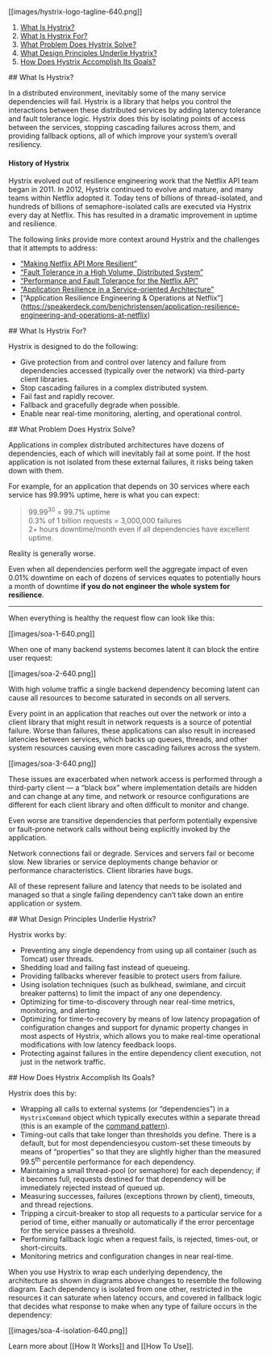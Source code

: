[[images/hystrix-logo-tagline-640.png]]

1. <a href="#what">What Is Hystrix?</a>
1. <a href="#purpose">What Is Hystrix For?</a>
1. <a href="#problem">What Problem Does Hystrix Solve?</a>
1. <a href="#principles">What Design Principles Underlie Hystrix?</a>
1. <a href="#how">How Does Hystrix Accomplish Its Goals?</a>

<a name="what" />
## What Is Hystrix?

In a distributed environment, inevitably some of the many service dependencies will fail.  Hystrix is a library that helps you control the interactions between these distributed services by adding latency tolerance and fault tolerance logic.  Hystrix does this by isolating points of access between the services, stopping cascading failures across them, and providing fallback options, all of which improve your system&#8217;s overall resiliency.

#### History of Hystrix

Hystrix evolved out of resilience engineering work that the Netflix API team began in 2011.  In 2012, Hystrix continued to evolve and mature, and many teams within Netflix adopted it.  Today tens of billions of thread-isolated, and hundreds of billions of semaphore-isolated calls are executed via Hystrix every day at Netflix. This has resulted in a dramatic improvement in uptime and resilience.

The following links provide more context around Hystrix and the challenges that it attempts to address:

* [&ldquo;Making Netflix API More Resilient&rdquo;](http://techblog.netflix.com/2011/12/making-netflix-api-more-resilient.html)
* [&ldquo;Fault Tolerance in a High Volume, Distributed System&rdquo;](http://techblog.netflix.com/2012/02/fault-tolerance-in-high-volume.html)
* [&ldquo;Performance and Fault Tolerance for the Netflix API&rdquo;](https://speakerdeck.com/benjchristensen/performance-and-fault-tolerance-for-the-netflix-api-august-2012)
* [&ldquo;Application Resilience in a Service-oriented Architecture&rdquo;](http://programming.oreilly.com/2013/06/application-resilience-in-a-service-oriented-architecture.html)
* [&ldquo;Application Resilience Engineering & Operations at Netflix&rdquo;] (https://speakerdeck.com/benjchristensen/application-resilience-engineering-and-operations-at-netflix)

<a name="purpose" />
## What Is Hystrix For?

Hystrix is designed to do the following:
* Give protection from and control over latency and failure from dependencies accessed (typically over the network) via third-party client libraries.
* Stop cascading failures in a complex distributed system. 
* Fail fast and rapidly recover. 
* Fallback and gracefully degrade when possible.
* Enable near real-time monitoring, alerting, and operational control.

<a name="problem" />
## What Problem Does Hystrix Solve?

Applications in complex distributed architectures have dozens of dependencies, each of which will inevitably fail at some point.  If the host application is not isolated from these external failures, it risks being taken down with them.

For example, for an application that depends on 30 services where each service has 99.99% uptime, here is what you can expect:

>99.99<sup>30</sup>  =  99.7% uptime  
>0.3% of 1 billion requests = 3,000,000 failures  
>2+ hours downtime/month even if all dependencies have excellent uptime.  

Reality is generally worse.

Even when all dependencies perform well the aggregate impact of even 0.01% downtime on each of dozens of services equates to potentially hours a month of downtime __if you do not engineer the whole system for resilience__. 

***

When everything is healthy the request flow can look like this:

[[images/soa-1-640.png]]

When one of many backend systems becomes latent it can block the entire user request:

[[images/soa-2-640.png]]

With high volume traffic a single backend dependency becoming latent can cause all resources to become saturated in seconds on all servers.

Every point in an application that reaches out over the network or into a client library that might result in network requests is a source of potential failure.  Worse than failures, these applications can also result in increased latencies between services, which backs up queues, threads, and other system resources causing even more cascading failures across the system.

[[images/soa-3-640.png]]

These issues are exacerbated when network access is performed through a third-party client &mdash; a &ldquo;black box&rdquo; where implementation details are hidden and can change at any time, and network or resource configurations are different for each client library and often difficult to monitor and change. 

Even worse are transitive dependencies that perform potentially expensive or fault-prone network calls without being explicitly invoked by the application.

Network connections fail or degrade. Services and servers fail or become slow. New libraries or service deployments change behavior or performance characteristics. Client libraries have bugs. 

All of these represent failure and latency that needs to be isolated and managed so that a single failing dependency can&#8217;t take down an entire application or system.

<a name="principles" />
## What Design Principles Underlie Hystrix?

Hystrix works by:
* Preventing any single dependency from using up all container (such as Tomcat) user threads.
* Shedding load and failing fast instead of queueing.
* Providing fallbacks wherever feasible to protect users from failure.
* Using isolation techniques (such as bulkhead, swimlane, and circuit breaker patterns) to limit the impact of any one dependency.
* Optimizing for time-to-discovery through near real-time metrics, monitoring, and alerting
* Optimizing for time-to-recovery by means of low latency propagation of configuration changes and support for dynamic property changes in most aspects of Hystrix, which allows you to make real-time operational modifications with low latency feedback loops.
* Protecting against failures in the entire dependency client execution, not just in the network traffic.

<a name="how" />
## How Does Hystrix Accomplish Its Goals?

Hystrix does this by:
* Wrapping all calls to external systems (or &ldquo;dependencies&rdquo;) in a `HystrixCommand` object which typically executes within a separate thread (this is an example of the [command pattern](http://en.wikipedia.org/wiki/Command_pattern)).
* Timing-out calls that take longer than thresholds you define. There is a default, but for most dependenciesyou custom-set these timeouts by means of &ldquo;properties&rdquo; so that they are slightly higher than the measured 99.5<sup>th</sup> percentile performance for each dependency.
* Maintaining a small thread-pool (or semaphore) for each dependency; if it becomes full, requests destined for that dependency will be immediately rejected instead of queued up.
* Measuring successes, failures (exceptions thrown by client), timeouts, and thread rejections.
* Tripping a circuit-breaker to stop all requests to a particular service for a period of time, either manually or automatically if the error percentage for the service passes a threshold.
* Performing fallback logic when a request fails, is rejected, times-out, or short-circuits.
* Monitoring metrics and configuration changes in near real-time.

When you use Hystrix to wrap each underlying dependency, the architecture as shown in diagrams above changes to resemble the following diagram. Each dependency is isolated from one other, restricted in the resources it can saturate when latency occurs, and covered in fallback logic that decides what response to make when any type of failure occurs in the dependency:

[[images/soa-4-isolation-640.png]]

Learn more about [[How It Works]] and [[How To Use]].